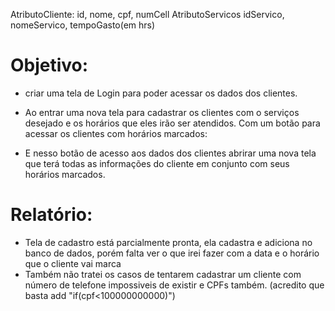 


AtributoCliente: id, nome, cpf, numCell
AtributoServicos idServico, nomeServico, tempoGasto(em hrs)


# Objetivo:

- criar uma tela de Login para poder acessar os dados dos clientes.

- Ao entrar uma nova tela para cadastrar os clientes com o serviços desejado e os horários que eles irão ser atendidos. Com um botão para acessar os clientes com horários marcados:
	
	
- E nesso botão de acesso aos dados dos clientes abrirar uma nova tela que terá todas as informações do cliente em conjunto com seus horários marcados.


# Relatório:
- Tela de cadastro está parcialmente pronta, ela cadastra e adiciona no banco de dados, porém falta ver o que irei fazer com a data e o horário que o cliente vai marca
- Também não tratei os casos de tentarem cadastrar um cliente com número de telefone impossiveis de existir e CPFs também. (acredito que basta add "if(cpf<100000000000)")
